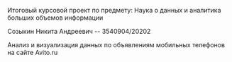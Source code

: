 Итоговый курсовой проект по предмету: Наука о данных и аналитика больших объемов информации

Созыкин Никита Андреевич -- 3540904/20202

Анализ и визуализация данных по объявлениям мобильных телефонов на сайте Avito.ru
